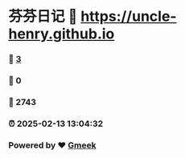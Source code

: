 # 芬芬日记 :link: https://uncle-henry.github.io 
### :page_facing_up: [3](https://uncle-henry.github.io/tag.html) 
### :speech_balloon: 0 
### :hibiscus: 2743 
### :alarm_clock: 2025-02-13 13:04:32 
### Powered by :heart: [Gmeek](https://github.com/Meekdai/Gmeek)
